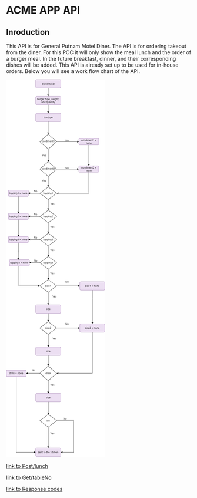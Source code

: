 # ACME APP API 

## Inroduction

This API is for General Putnam Motel Diner. The API is for ordering takeout from the diner.
For this POC it will only show the meal lunch and the order of a burger meal.
In the future breakfast, dinner, and their corresponding dishes will be added.
This API is already set up to be used for in-house orders. Below you will see a work flow chart of the API.

![API Work Flow](API_Images/APIFlowChart.png)

[link to Post/lunch](https://github.com/TaliaNovich/Hamburger_API_Docs/blob/main/POST.md)

[link to Get/tableNo](https://github.com/TaliaNovich/Hamburger_API_Docs/blob/main/GET.md)

[link to Response codes](https://github.com/TaliaNovich/Hamburger_API_Docs/blob/main/Response_Codes.md)
